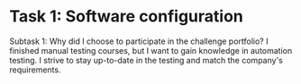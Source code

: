 # Task 1: Software configuration
Subtask 1: Why did I choose to participate in the challenge portfolio?
I finished manual testing courses, but I want to gain knowledge in automation testing.
I strive to stay up-to-date in the testing and match the company's requirements.
